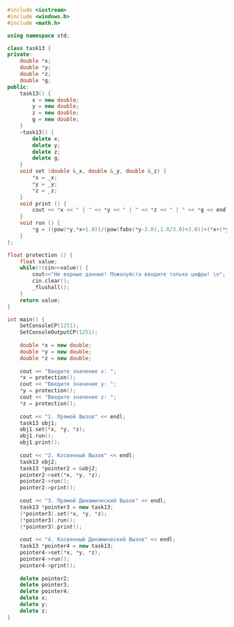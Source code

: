 ﻿```c++
#include <iostream>
#include <windows.h>
#include <math.h>

using namespace std;

class task13 {
private: 
	double *x;
	double *y;
	double *z;
	double *g;
public:
	task13() {
		x = new double; 
		y = new double; 
		z = new double; 
		g = new double; 
	}
	~task13() {
		delete x; 
		delete y; 
		delete z; 
		delete g; 
	}
	void set (double &_x, double &_y, double &_z) { 
		*x = _x;
		*y = _y;
		*z = _z;
	}
	void print () { 
		cout << *x << " | " << *y << " | " << *z << " | " << *g << endl;
	}
	void run () { 
		*g = ((pow(*y,*x+1.0))/(pow(fabs(*y-2.0),1.0/3.0)+3.0))+(*x+(*y/2.0))/(2.0*(fabs(*x+*y)))*pow(*x+1.0,(-1.0/sin(*z)));
	}	
};

float protection () {
	float value;
	while(!(cin>>value)) {
		cout<<"Не верные данные! Пожалуйста вводите только цифры! \n";
		cin.clear();
		_flushall();
	}
	return value;
}

int main() {
	SetConsoleCP(1251);
	SetConsoleOutputCP(1251);
	
	double *x = new double; 
	double *y = new double; 
	double *z = new double; 
	
	cout << "Введите значение x: ";
	*x = protection();
	cout << "Введите значение y: ";
	*y = protection();
	cout << "Введите значение z: ";
	*z = protection();
	
	cout << "1. Прямой Вызов" << endl;
	task13 obj1; 							
	obj1.set(*x, *y, *z); 					
	obj1.run(); 							
	obj1.print(); 							
	
	cout << "2. Косвенный Вызов" << endl;
	task13 obj2;								
	task13 *pointer2 = &obj2;				
	pointer2->set(*x, *y, *z); 				
	pointer2->run();						
	pointer2->print();						
	
	cout << "3. Прямой Динамический Вызов" << endl;
	task13 *pointer3 = new task13;			
	(*pointer3).set(*x, *y, *z); 			
	(*pointer3).run();						
	(*pointer3).print();					
	
	cout << "4. Косвенный Динамический Вызов" << endl;
	task13 *pointer4 = new task13;			
	pointer4->set(*x, *y, *z); 				
	pointer4->run();						
	pointer4->print();						
	
	delete pointer2;
	delete pointer3;
	delete pointer4;
	delete x;
	delete y;
	delete z;
}

```
